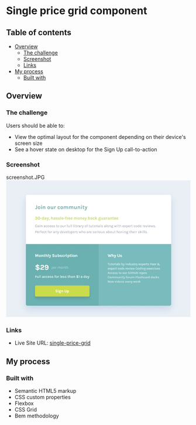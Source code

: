 #  Single price grid component

## Table of contents

- [Overview](#overview)
  - [The challenge](#the-challenge)
  - [Screenshot](#screenshot)
  - [Links](#links)
- [My process](#my-process)
  - [Built with](#built-with)



## Overview

### The challenge

Users should be able to:

- View the optimal layout for the component depending on their device's screen size
- See a hover state on desktop for the Sign Up call-to-action

### Screenshot
screenshot.JPG
![](/screenshot.JPG)


### Links

- Live Site URL: [single-price-grid](https://glebkas.github.io/single-price-grid/)

## My process

### Built with

- Semantic HTML5 markup
- CSS custom properties
- Flexbox
- CSS Grid
- Bem methodology

